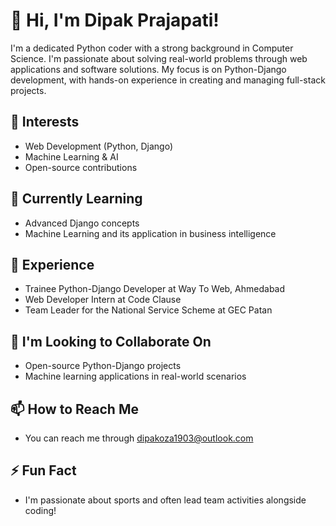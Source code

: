 # 👋 Hi, I'm Dipak Prajapati!

I'm a dedicated Python coder with a strong background in Computer Science. I'm passionate about solving real-world problems through web applications and software solutions. My focus is on Python-Django development, with hands-on experience in creating and managing full-stack projects.

## 👀 Interests
- Web Development (Python, Django)
- Machine Learning & AI
- Open-source contributions

## 🌱 Currently Learning
- Advanced Django concepts
- Machine Learning and its application in business intelligence

## 💼 Experience
- Trainee Python-Django Developer at Way To Web, Ahmedabad
- Web Developer Intern at Code Clause
- Team Leader for the National Service Scheme at GEC Patan

## 💞️ I'm Looking to Collaborate On
- Open-source Python-Django projects
- Machine learning applications in real-world scenarios

## 📫 How to Reach Me
-  You can reach me through dipakoza1903@outlook.com

## ⚡ Fun Fact
- I'm passionate about sports and often lead team activities alongside coding!

